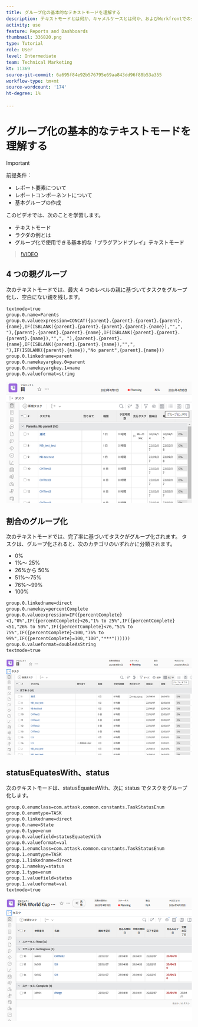 ```yaml
---
title: グループ化の基本的なテキストモードを理解する
description: テキストモードとは何か、キャメルケースとは何か、およびWorkfrontでのグループ化で使用できる基本的な「プラグアンドプレイ」テキストモードについて説明します。
activity: use
feature: Reports and Dashboards
thumbnail: 336820.png
type: Tutorial
role: User
level: Intermediate
team: Technical Marketing
kt: 11369
source-git-commit: 6a695f84e92b576795e69aa843dd96f88b53a355
workflow-type: tm+mt
source-wordcount: '174'
ht-degree: 1%

---
```



# グループ化の基本的なテキストモードを理解する

>[!IMPORTANT]
>
>前提条件：
>
>* レポート要素について
>* レポートコンポーネントについて
>* 基本グループの作成


このビデオでは、次のことを学習します。

* テキストモード
* ラクダの例とは
* グループ化で使用できる基本的な「プラグアンドプレイ」テキストモード

>[!VIDEO](https://video.tv.adobe.com/v/3410641/?quality=12)

## 4 つの親グループ

次のテキストモードでは、最大 4 つのレベルの親に基づいてタスクをグループ化し、空白にない親を残します。

```
textmode=true
group.0.name=Parents
group.0.valueexpression=CONCAT({parent}.{parent}.{parent}.{parent}.{name},IF(ISBLANK({parent}.{parent}.{parent}.{parent}.{name}),"",", "),{parent}.{parent}.{parent}.{name},IF(ISBLANK({parent}.{parent}.{parent}.{name}),"",", "),{parent}.{parent}.{name},IF(ISBLANK({parent}.{parent}.{name}),"",", "),IF(ISBLANK({parent}.{name}),"No parent",{parent}.{name}))
group.0.linkedname=parent
group.0.namekeyargkey.0=parent
group.0.namekeyargkey.1=name
group.0.valueformat=string
```

![4 人の親でグループ化されたプロジェクトタスクを示す画面画像](assets/4-parents-grouping.png)


## 割合のグループ化

次のテキストモードでは、完了率に基づいてタスクがグループ化されます。 タスクは、グループ化されると、次のカテゴリのいずれかに分類されます。

* 0%
* 1%～ 25%
* 26%から 50%
* 51%～75%
* 76%～99%
* 100%

```
group.0.linkedname=direct
group.0.namekey=percentComplete
group.0.valueexpression=IF({percentComplete}<1,"0%",IF({percentComplete}<26,"1% to 25%",IF({percentComplete}<51,"26% to 50%",IF({percentComplete}<76,"51% to 75%",IF({percentComplete}<100,"76% to 99%",IF({percentComplete}=100,"100","***"))))))
group.0.valueformat=doubleAsString
textmode=true
```

![完了率でグループ化されたプロジェクトタスクを示す画面画像](assets/percent-complete-grouping.png)

## statusEquatesWith、status

次のテキストモードは、statusEquatesWith、次に status でタスクをグループ化します。

```
group.0.enumclass=com.attask.common.constants.TaskStatusEnum
group.0.enumtype=TASK
group.0.linkedname=direct
group.0.name=State
group.0.type=enum
group.0.valuefield=statusEquatesWith
group.0.valueformat=val
group.1.enumclass=com.attask.common.constants.TaskStatusEnum
group.1.enumtype=TASK
group.1.linkedname=direct
group.1.namekey=status
group.1.type=enum
group.1.valuefield=status
group.1.valueformat=val
textmode=true
```

![statusEquatesWith でグループ化されたプロジェクトタスクを示す画面画像](assets/status-equates-with.png)


